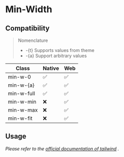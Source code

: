 # Min-Width

## Compatibility

> Nomenclature
> - -{t} Supports values from theme
> - -{a} Support arbitrary values  

| Class      | Native | Web |
| ---------- | ------ | --- |
| min-w-0    | ✅     | ✅  |
| min-w-{a}  | ✅     | ✅  |
| min-w-full | ✅     | ✅  |
| min-w-min  | ❌     | ✅  |
| min-w-max  | ❌     | ✅  |
| min-w-fit  | ❌     | ✅  |

## Usage

_Please refer to the [official documentation of tailwind](https://tailwindcss.com/docs/min-width) ._

